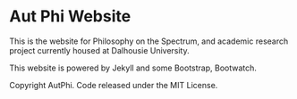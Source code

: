 # Aut Phi Website

This is the website for Philosophy on the Spectrum, and academic research project currently housed at Dalhousie University.

This website is powered by Jekyll and some Bootstrap, Bootwatch. 

Copyright AutPhi. Code released under the MIT License.

